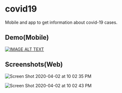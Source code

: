 # covid19

Mobile and app to get information about covid-19 cases.

## Demo(Mobile)

[![IMAGE ALT TEXT](http://img.youtube.com/vi/xyaZVdXMBeA/0.jpg)](http://www.youtube.com/watch?v=xyaZVdXMBeA "Covid-19 App")

## Screenshots(Web)

![Screen Shot 2020-04-02 at 10 02 35 PM](https://user-images.githubusercontent.com/26627849/78274348-b5112800-752d-11ea-92c0-d792cb7cac5e.png)

![Screen Shot 2020-04-02 at 10 02 43 PM](https://user-images.githubusercontent.com/26627849/78274367-b9d5dc00-752d-11ea-9f62-9a230f13f838.png)
